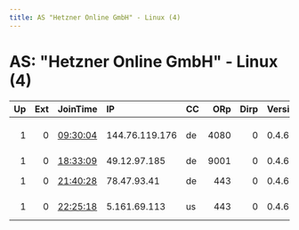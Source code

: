 ```yaml
---
title: AS "Hetzner Online GmbH" - Linux (4)
---
```


# AS: "Hetzner Online GmbH" - Linux (4)

|   Up |   Ext | JoinTime                                                                                              | IP             | CC   |   ORp |   Dirp | Version   | Contact                      | Nickname   |   eFamMembers |
|-----:|------:|:------------------------------------------------------------------------------------------------------|:---------------|:-----|------:|-------:|:----------|:-----------------------------|:-----------|--------------:|
|    1 |     0 | [09:30:04](https://nusenu.github.io/OrNetStats/w/relay/52E9B28262EE10D36878DB132799491F323E566C.html) | 144.76.119.176 | de   |  4080 |      0 | 0.4.6.7   | Martin; &lt;martinlt waffleh | m4rs       |             1 |
|    1 |     0 | [18:33:09](https://nusenu.github.io/OrNetStats/w/relay/D68B6F13F710865D23DCC689C3DEAFDF843649DA.html) | 49.12.97.185   | de   |  9001 |      0 | 0.4.6.7   | ol@kpnw.me                   | leprechaun |             1 |
|    1 |     0 | [21:40:28](https://nusenu.github.io/OrNetStats/w/relay/7D9920F4FAF8F3E814EDCE764988348EA5906C77.html) | 78.47.93.41    | de   |   443 |      0 | 0.4.6.10  | your@e-mail                  | ffsn1ttor1 |             3 |
|    1 |     0 | [22:25:18](https://nusenu.github.io/OrNetStats/w/relay/BB4D8977D4AEB1922EB95B89D418DDF3A061DAA9.html) | 5.161.69.113   | us   |   443 |      0 | 0.4.6.10  | your@e-mail                  | aash1ttor1 |             3 |
